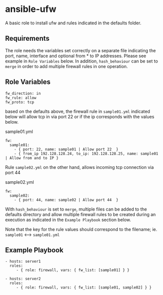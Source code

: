 ansible-ufw
=========

A basic role to install ufw and rules indicated in the defaults folder.

Requirements
------------

The role needs the variables set correctly on a separate file indicating the port, name, interface and optional from * to IP addresses. Please see example in `Role Variables` below.
In addition, `hash_behaviour` can be set to `merge` in order to add multiple firewall rules in one operation.

Role Variables
--------------
```
fw_direction: in
fw_rule: allow
fw_proto: tcp
```
based on the defaults above, the firewall rule in `sample01.yml` indicated below will allow tcp in via port 22 or if the ip corresponds with the values below.

sample01.yml
```
fw:
  sample01:
    - { port: 22, name: sample01 | Allow port 22  }
    - { from_ip 192.128.128.24, to_ip: 192.128.128.25, name: sample01 | Allow from and to IP }
```

Rule `sample02.yml` on the other hand, allows incoming tcp connection via port 44

sample02.yml
```
fw:
  sample02:
    - { port: 44, name: sample02 | Allow port 44  }
```

With `hash_behaviour` is set to `merge`, multiple files can be added to the defaults directory and allow multiple firewall rules to be created during an execution as indicated in the `Example Playbook` section below.

Note that the key for the rule values should correspond to the filename; ie. `sample01` <--> `sample01.yml`

Example Playbook
----------------
```
- hosts: server1
  roles:
     - { role: firewall, vars: { fw_list: [sample01] } }

- hosts: server2
  roles:
     - { role: firewall, vars: { fw_list: [sample01, sample02] } }
```
